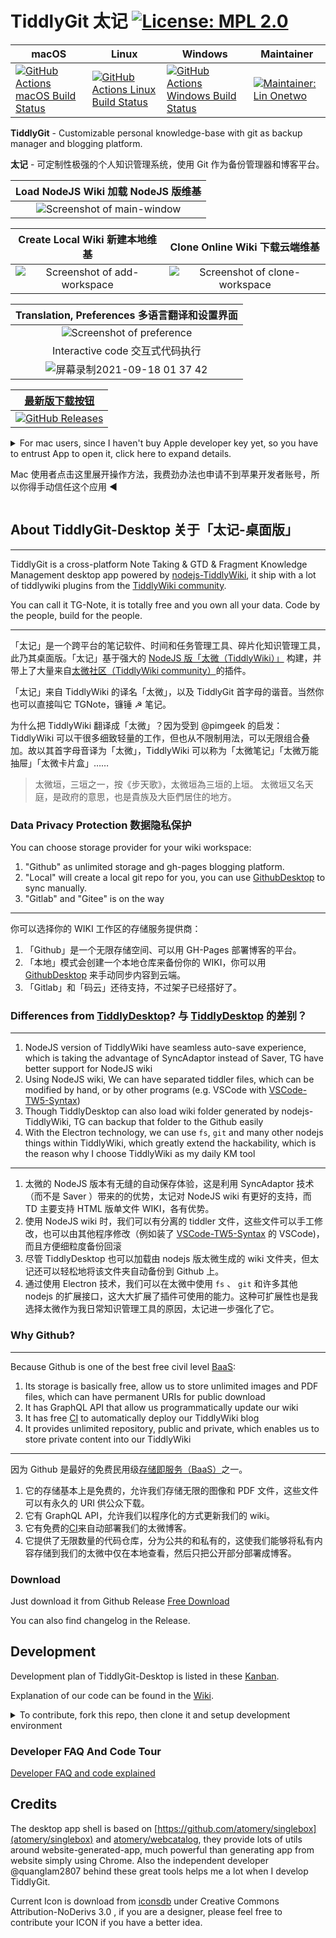 # TiddlyGit 太记 [![License: MPL 2.0](https://img.shields.io/badge/License-MPL%202.0-brightgreen.svg)](LICENSE)

| macOS                                                                                                                                                                                                   | Linux                                                                                                                                                                                                   | Windows                                                                                                                                                                                                       | Maintainer                                                                                                                          |
| ------------------------------------------------------------------------------------------------------------------------------------------------------------------------------------------------------- | ------------------------------------------------------------------------------------------------------------------------------------------------------------------------------------------------------- | ------------------------------------------------------------------------------------------------------------------------------------------------------------------------------------------------------------- | ----------------------------------------------------------------------------------------------------------------------------------- |
| [![GitHub Actions macOS Build Status](https://github.com/tiddly-gittly/TiddlyGit-Desktop/workflows/macOS/badge.svg)](https://github.com/tiddly-gittly/TiddlyGit-Desktop/actions?query=workflow%3AmacOS) | [![GitHub Actions Linux Build Status](https://github.com/tiddly-gittly/TiddlyGit-Desktop/workflows/Linux/badge.svg)](https://github.com/tiddly-gittly/TiddlyGit-Desktop/actions?query=workflow%3ALinux) | [![GitHub Actions Windows Build Status](https://github.com/tiddly-gittly/TiddlyGit-Desktop/workflows/Windows/badge.svg)](https://github.com/tiddly-gittly/TiddlyGit-Desktop/actions?query=workflow%3AWindows) | [<img alt="Maintainer: Lin Onetwo" src="https://img.shields.io/badge/Maintained%3F-yes-green.svg" />](https://github.com/linonetwo) |

**TiddlyGit** - Customizable personal knowledge-base with git as backup manager and blogging platform.

**太记** - 可定制性极强的个人知识管理系统，使用 Git 作为备份管理器和博客平台。

|             Load NodeJS Wiki 加载 NodeJS 版维基             |
| :---------------------------------------------------------: |
| ![Screenshot of main-window](./docs/images/main-window.png) |

|                 Create Local Wiki 新建本地维基                  |                   Clone Online Wiki 下载云端维基                    |
| :-------------------------------------------------------------: | :-----------------------------------------------------------------: |
| ![Screenshot of add-workspace](./docs/images/add-workspace.png) | ![Screenshot of clone-workspace](./docs/images/clone-workspace.png) |

|       Translation, Preferences 多语言翻译和设置界面       |
| :-------------------------------------------------------: |
| ![Screenshot of preference](./docs/images/preference.png) |
|                                                        Interactive code 交互式代码执行                                                        |
| ![屏幕录制2021-09-18 01 37 42](https://user-images.githubusercontent.com/3746270/133831500-ae91164c-7948-4de4-9a81-7017ed3b65c9.gif) |



|                                                                         [最新版下载按钮](https://github.com/tiddly-gittly/TiddlyGit-Desktop/releases/latest)                                                                         |
| :----------------------------------------------------------------------------------------------------------------------------------------------------------------------------------------------------------------------------------: |
| [![GitHub Releases](https://img.shields.io/github/downloads/tiddly-gittly/TiddlyGit-Desktop/latest/total?label=Download%20Latest%20Release&style=for-the-badge)](https://github.com/tiddly-gittly/TiddlyGit-Desktop/releases/latest) |

<details>
<summary>For mac users, since I haven't buy Apple developer key yet, so you have to entrust App to open it, click here to expand details.

Mac 使用者点击这里展开操作方法，我费劲办法也申请不到苹果开发者账号，所以你得手动信任这个应用 ◀</summary>

First of all, you need to drag this App into Applications folder! Otherwise there will be an error.

首先你得把应用拖入「应用程序」文件夹才能使用！不然会弹一个报错框。

Click "Cancel" 点击「取消」 ↓

![step00001](https://user-images.githubusercontent.com/3746270/87882506-eb1ddd80-ca32-11ea-942f-1f530767db02.png)

![step00002](https://user-images.githubusercontent.com/3746270/87882509-ece7a100-ca32-11ea-8d29-a4977201090d.png)

![step00003](https://user-images.githubusercontent.com/3746270/87882510-ed803780-ca32-11ea-8996-0f3c7060131a.png)

Click "Open" 点击「打开」 ↓

![step00004](https://user-images.githubusercontent.com/3746270/87882512-ee18ce00-ca32-11ea-8225-045ffc0a8b86.png)

Click "OK" 点击「允许」 ↓

![step00005](https://user-images.githubusercontent.com/3746270/87882514-eeb16480-ca32-11ea-9afd-cae6f2bea2db.png)

</details>

## About TiddlyGit-Desktop 关于「太记-桌面版」

---

TiddlyGit is a cross-platform Note Taking & GTD & Fragment Knowledge Management desktop app powered by [nodejs-TiddlyWiki](https://github.com/Jermolene/TiddlyWiki5#installing-tiddlywiki-on-nodejs), it ship with a lot of tiddlywiki plugins from the [TiddlyWiki community](https://groups.google.com/forum/#!forum/tiddlywiki).

You can call it TG-Note, it is totally free and you own all your data. Code by the people, build for the people.

---

「太记」是一个跨平台的笔记软件、时间和任务管理工具、碎片化知识管理工具，此乃其桌面版。「太记」基于强大的 [NodeJS 版「太微（TiddlyWiki）」](https://github.com/Jermolene/TiddlyWiki5#installing-tiddlywiki-on-nodejs) 构建，并带上了大量来自[太微社区（TiddlyWiki community）](https://groups.google.com/forum/#!forum/tiddlywiki)的插件。

「太记」来自 TiddlyWiki 的译名「太微」，以及 TiddlyGit 首字母的谐音。当然你也可以直接叫它 TGNote，镰锤 ☭ 笔记。

为什么把 TiddlyWiki 翻译成「太微」？因为受到 @pimgeek 的启发：TiddlyWiki 可以干很多细致轻量的工作，但也从不限制用法，可以无限组合叠加。故以其首字母音译为「太微」，TiddlyWiki 可以称为「太微笔记」「太微万能抽屉」「太微卡片盒」……

> 太微垣，三垣之一，按《步天歌》，太微垣為三垣的上垣。
> 太微垣又名天庭，是政府的意思，也是貴族及大臣們居住的地方。

### Data Privacy Protection 数据隐私保护

You can choose storage provider for your wiki workspace:

1. "Github" as unlimited storage and gh-pages blogging platform.
1. "Local" will create a local git repo for you, you can use [GithubDesktop](https://github.com/desktop/desktop) to sync manually.
1. "Gitlab" and "Gitee" is on the way

---

你可以选择你的 WIKI 工作区的存储服务提供商：

1. 「Github」是一个无限存储空间、可以用 GH-Pages 部署博客的平台。
1. 「本地」模式会创建一个本地仓库来备份你的 WIKI，你可以用 [GithubDesktop](https://github.com/desktop/desktop) 来手动同步内容到云端。
1. 「Gitlab」和「码云」还待支持，不过架子已经搭好了。

### Differences from [TiddlyDesktop](https://github.com/Jermolene/TiddlyDesktop)? 与 [TiddlyDesktop](https://github.com/Jermolene/TiddlyDesktop) 的差别？

---

1. NodeJS version of TiddlyWiki have seamless auto-save experience, which is taking the advantage of SyncAdaptor instead of Saver, TG have better support for NodeJS wiki
1. Using NodeJS wiki, We can have separated tiddler files, which can be modified by hand, or by other programs (e.g. VSCode with [VSCode-TW5-Syntax](https://github.com/joshuafontany/VSCode-TW5-Syntax))
1. Though TiddlyDesktop can also load wiki folder generated by nodejs-TiddlyWiki, TG can backup that folder to the Github easily
1. With the Electron technology, we can use `fs`, `git` and many other nodejs things within TiddlyWiki, which greatly extend the hackability, which is the reason why I choose TiddlyWiki as my daily KM tool

---

1. 太微的 NodeJS 版本有无缝的自动保存体验，这是利用 SyncAdaptor 技术（而不是 Saver ）带来的的优势，太记对 NodeJS wiki 有更好的支持，而 TD 主要支持 HTML 版单文件 WIKI，各有优势。
1. 使用 NodeJS wiki 时，我们可以有分离的 tiddler 文件，这些文件可以手工修改，也可以由其他程序修改（例如装了 [VSCode-TW5-Syntax](https://github.com/joshuafontany/VSCode-TW5-Syntax) 的 VSCode)，而且方便细粒度备份回滚
1. 尽管 TiddlyDesktop 也可以加载由 nodejs 版太微生成的 wiki 文件夹，但太记还可以轻松地将该文件夹自动备份到 Github 上。
1. 通过使用 Electron 技术，我们可以在太微中使用 `fs` 、 `git` 和许多其他 nodejs 的扩展接口，这大大扩展了插件可使用的能力。这种可扩展性也是我选择太微作为我日常知识管理工具的原因，太记进一步强化了它。

### Why Github?

---

Because Github is one of the best free civil level [BaaS](https://www.alibabacloud.com/blog/backend-as-a-service-baas-for-efficient-software-development_519851):

1. Its storage is basically free, allow us to store unlimited images and PDF files, which can have permanent URIs for public download
1. It has GraphQL API that allow us programmatically update our wiki
1. It has free [CI](https://github.com/features/actions) to automatically deploy our TiddlyWiki blog
1. It provides unlimited repository, public and private, which enables us to store private content into our TiddlyWiki

---

因为 Github 是最好的免费民用级[存储即服务（BaaS）](https://www.alibabacloud.com/blog/backend-as-a-service-baas-for-efficient-software-development_519851)之一。

1. 它的存储基本上是免费的，允许我们存储无限的图像和 PDF 文件，这些文件可以有永久的 URI 供公众下载。
1. 它有 GraphQL API，允许我们以程序化的方式更新我们的 wiki。
1. 它有免费的[CI](https://github.com/features/actions)来自动部署我们的太微博客。
1. 它提供了无限数量的代码仓库，分为公共的和私有的，这使我们能够将私有内容存储到我们的太微中仅在本地查看，然后只把公开部分部署成博客。

### Download

Just download it from Github Release [Free Download](https://github.com/tiddly-gittly/TiddlyGit-Desktop/releases/latest)

You can also find changelog in the Release.

## Development

Development plan of TiddlyGit-Desktop is listed in these [Kanban](https://github.com/tiddly-gittly/TiddlyGit-Desktop/projects).

Explanation of our code can be found in the [Wiki](https://github.com/tiddly-gittly/TiddlyGit-Desktop/wiki).

<details>

<summary>To contribute, fork this repo, then clone it and setup development environment</summary>

```shell
# First, clone the project:
git clone https://github.com/YOUR_ACCOUNT/TiddlyGit-Desktop.git
cd TiddlyGit-Desktop
# Or maybe you are just using Github Desktop
# or GitKraken to clone this repo,
# and open it in your favorite code editor and terminal app

# switch to the nodejs version same as electron used version, other wise you may get

# Error: The module '/Users/linonetwo/Desktop/repo/TiddlyGit-Desktop/node_modules/opencv4nodejs-prebuilt/build/Release/opencv4nodejs.node'

# was compiled against a different Node.js version using

# NODE_MODULE_VERSION 88. This version of Node.js requires

# NODE_MODULE_VERSION 93. Please try re-compiling or re-installing

# the module (for instance, using `npm rebuild` or `npm install`).

# See https://github.com/justadudewhohacks/opencv4nodejs/issues/401#issuecomment-463434713 if you still have problem rebuild opencv for @nut-tree/nut-js

nvm use

# install the dependencies

npm i

# Run development mode

# You can see webpack error messages in http://localhost:9000/

npm start

# Build for production

npm run package
```

### Publish

Add a tag like `vx.x.x` to a commit, and push it to the origin, Github will start building App for all three platforms.

After Github Action completed, you can open Releases to see the Draft release created by Github, add some comment and publish it.

</details>

### Developer FAQ And Code Tour

[Developer FAQ and code explained](docs/Development.md)

## Credits

The desktop app shell is based on [https://github.com/atomery/singlebox](atomery/singlebox) and [atomery/webcatalog](https://github.com/atomery/webcatalog), they provide lots of utils around website-generated-app, much powerful than generating app from website simply using Chrome. Also the independent developer @quanglam2807 behind these great tools helps me a lot when I develop TiddlyGit.

Current Icon is download from [iconsdb](https://www.iconsdb.com/custom-color/github-11-icon.html) under Creative Commons Attribution-NoDerivs 3.0 , if you are a designer, please feel free to contribute your ICON if you have a better idea.

